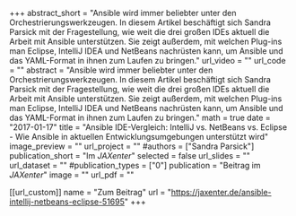 +++
abstract_short = "Ansible wird immer beliebter unter den Orchestrierungswerkzeugen. In diesem Artikel beschäftigt sich Sandra Parsick mit der Fragestellung, wie weit die drei großen IDEs aktuell die Arbeit mit Ansible unterstützen. Sie zeigt außerdem, mit welchen Plug-ins man Eclipse, IntelliJ IDEA und NetBeans nachrüsten kann, um Ansible und das YAML-Format in ihnen zum Laufen zu bringen."
url_video = ""
url_code = ""
abstract = "Ansible wird immer beliebter unter den Orchestrierungswerkzeugen. In diesem Artikel beschäftigt sich Sandra Parsick mit der Fragestellung, wie weit die drei großen IDEs aktuell die Arbeit mit Ansible unterstützen. Sie zeigt außerdem, mit welchen Plug-ins man Eclipse, IntelliJ IDEA und NetBeans nachrüsten kann, um Ansible und das YAML-Format in ihnen zum Laufen zu bringen."
math = true
date = "2017-01-17"
title = "Ansible IDE-Vergleich: IntelliJ vs. NetBeans vs. Eclipse - Wie Ansible in aktuellen Entwicklungsumgebungen unterstützt wird"
image_preview = ""
url_project = ""
#authors = ["Sandra Parsick"]
publication_short = "Im *JAXenter*"
selected = false
url_slides = ""
url_dataset = ""
#publication_types = ["0"]
publication = "Beitrag im *JAXenter*"
image = ""
url_pdf = ""


[[url_custom]]
name = "Zum Beitrag"
url = "https://jaxenter.de/ansible-intellij-netbeans-eclipse-51695"
+++
